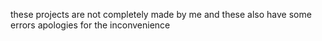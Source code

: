these projects are not completely made by me and these also have some errors
apologies for the inconvenience
